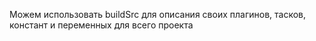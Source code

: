 Можем использовать buildSrc для описания своих плагинов, тасков, констант и переменных для всего проекта